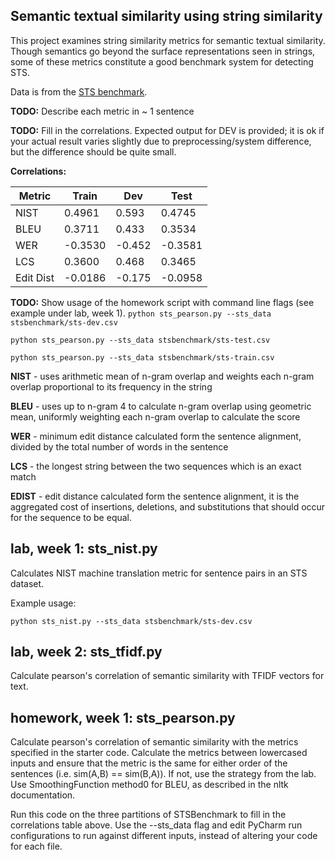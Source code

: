 Semantic textual similarity using string similarity
---------------------------------------------------

This project examines string similarity metrics for semantic textual similarity.
Though semantics go beyond the surface representations seen in strings, some of these
metrics constitute a good benchmark system for detecting STS.

Data is from the [STS benchmark](http://ixa2.si.ehu.es/stswiki/index.php/STSbenchmark).

**TODO:**
Describe each metric in ~ 1 sentence

**TODO:** Fill in the correlations. Expected output for DEV is provided; it is ok if your actual result
varies slightly due to preprocessing/system difference, but the difference should be quite small.

**Correlations:**

Metric | Train | Dev | Test 
------ | ----- | --- | ----
NIST | 0.4961 | 0.593 | 0.4745
BLEU |  0.3711 | 0.433 | 0.3534
WER | -0.3530 | -0.452| -0.3581
LCS | 0.3600 | 0.468| 0.3465
Edit Dist | -0.0186 | -0.175| -0.0958

**TODO:**
Show usage of the homework script with command line flags (see example under lab, week 1).
`python sts_pearson.py --sts_data stsbenchmark/sts-dev.csv`

`python sts_pearson.py --sts_data stsbenchmark/sts-test.csv`

`python sts_pearson.py --sts_data stsbenchmark/sts-train.csv`

**NIST** - uses arithmetic mean of n-gram overlap and weights each n-gram overlap proportional to its frequency in the string

**BLEU** - uses up to n-gram 4 to calculate n-gram overlap using geometric mean, uniformly weighting each n-gram overlap to calculate the score

**WER** - minimum edit distance calculated form the sentence alignment, divided by the total number of words in the sentence

**LCS** - the longest string between the two sequences which is an exact match

**EDIST** - edit distance calculated form the sentence alignment, it is the aggregated cost of insertions, deletions, and substitutions that should occur for the sequence to be equal.

## lab, week 1: sts_nist.py

Calculates NIST machine translation metric for sentence pairs in an STS dataset.
 
Example usage:

`python sts_nist.py --sts_data stsbenchmark/sts-dev.csv`

## lab, week 2: sts_tfidf.py

Calculate pearson's correlation of semantic similarity with TFIDF vectors for text.

## homework, week 1: sts_pearson.py

Calculate pearson's correlation of semantic similarity with the metrics specified in the starter code.
Calculate the metrics between lowercased inputs and ensure that the metric is the same for either order of the 
sentences (i.e. sim(A,B) == sim(B,A)). If not, use the strategy from the lab.
Use SmoothingFunction method0 for BLEU, as described in the nltk documentation.

Run this code on the three partitions of STSBenchmark to fill in the correlations table above.
Use the --sts_data flag and edit PyCharm run configurations to run against different inputs,
 instead of altering your code for each file.